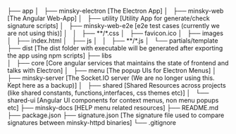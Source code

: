├── app
│   ├── minsky-electron [The Electron App]
│   ├── minsky-web [The Angular Web-App]
│   ├── utility [Utility App for generate/check signature scripts]
│   ├── minsky-web-e2e [e2e test cases (currently we are not using this)]
│   │   ├── **/\*.css
│   ├── favicon.ico
│   ├── images
│   ├── index.html
│   ├── js
│   │   ├── **/\*.js
│   └── partials/template
├── dist [The dist folder with executable will be generated after exporting the app using npm scripts]
├── libs  
│   ├── core [Core angular services that maintains the state of frontend and talks with Electron]
│   ├── menu [The popup UIs for Electron Menus]
│   ├── minsky-server [The Socket.IO server (We are no longer using this. Kept here as a backup)]
│   ├── shared [Shared Resources across projects (like shared constants, functions,interfaces, css themes etc)]
│   └── shared-ui [Angular UI components for context menus, non menu popups etc]
├── minsky-docs [HELP menu related resources]
├── README.md
├── package.json
├── signature.json [The signature file used to compare signatures between minsky-httpd binaries]
└── .gitignore
